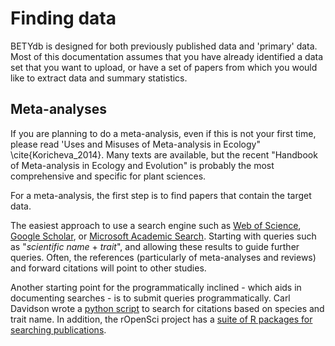 # Finding data

BETYdb is designed for both previously published data and 'primary' data. 
Most of this documentation assumes that you have already identified a data set that you want to upload, or have a set of papers from which you would like to extract data and summary statistics.

## Meta-analyses

If you are planning to do a meta-analysis, even if this is not your first time, please read 'Uses and Misuses of Meta-analysis in Ecology" \cite{Koricheva_2014}. Many texts are available, but the recent "Handbook of Meta-analysis in Ecology and Evolution" is probably the most comprehensive and specific for plant sciences.

For a meta-analysis, the first step is to find papers that contain the target data.

The easiest approach to use a search engine such as [Web of Science](http://apps.webofknowledge.com/), [Google Scholar](https://www.scholar.google.com), or [Microsoft Academic Search](http://academic.research.microsoft.com/). Starting with queries such as "_scientific name_ + _trait_", and allowing these results to guide further queries. 
Often, the references (particularly of meta-analyses and reviews) and forward citations will point to other studies.

Another starting point for the programmatically inclined - which aids in documenting searches - is to submit queries programmatically. Carl Davidson wrote a [python script](https://github.com/PecanProject/pecan/blob/master/modules/meta.analysis/inst/citation_search.py) to search for citations based on species and trait name. In addition, the rOpenSci project has a [suite of R packages for searching publications](http://ropensci.org/packages/#literature).
